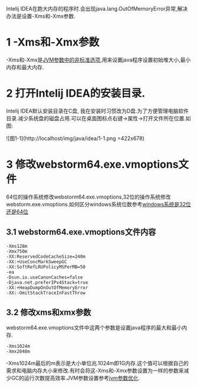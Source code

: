 <div class="jumbotron">
<p>Intelij IDEA在跑大内存的程序时.会出现java.lang.OutOfMemoryError异常,解决办法是设置-Xms和-Xmx参数.</p>
</div>

1 -Xms和-Xmx参数
===

-Xms和-Xmx是[JVM参数中的非标准选项](http://localhost/article/java/basic/22.html#2),用来设置java程序设置初始堆大小,最小内存和最大内存.

2 打开Intelij IDEA的安装目录.
===
Intelij IDEA默认安装目录在C盘, 我在安装时习惯改为D盘.为了方便管理电脑软件目录.减少系统盘的磁盘占用.可以在桌面图标点右键->属性->打开文件所在位置.如图:

![图1-1](http://localhost/img/java/idea/1-1.png =422x678)  

3 修改webstorm64.exe.vmoptions文件
===

64位的操作系统修改webstorm64.exe.vmoptions,32位的操作系统修改webstorm.exe.vmoptions.如何区分windows系统位数参考[windows系统是32位还是64位](http://dashidan.com/article/windows/faq/1.html)

3.1 webstorm64.exe.vmoptions文件内容
---

```
-Xms128m
-Xmx750m
-XX:ReservedCodeCacheSize=240m
-XX:+UseConcMarkSweepGC
-XX:SoftRefLRUPolicyMSPerMB=50
-ea
-Dsun.io.useCanonCaches=false
-Djava.net.preferIPv4Stack=true
-XX:+HeapDumpOnOutOfMemoryError
-XX:-OmitStackTraceInFastThrow
```

3.2 修改xms和xmx参数
---
webstorm64.exe.vmoptions文件中这两个参数是设置java程序的最大和最小内存.

```
-Xms1024m
-Xmx2048m
```

-Xms1024m最后的m表示是大小单位兆.1024m即1G内存.这个值可以根据自己的需求和电脑内存大小来修改.有时会将这-Xms和-Xmx参数设置为一样的参数来减少GC的运行次数提高效率.JVM参数设置参考[jvm参数优化](http://dashidan.com/article/java/basic/22.html).

